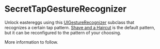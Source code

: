 SecretTapGestureRecognizer
==========================
Unlock eastereggs using this [UIGestureRecognizer](http://developer.apple.com/library/ios/#documentation/uikit/reference/UIGestureRecognizer_Class/Reference/Reference.html) subclass that recognizes a certain tap pattern.
[Shave and a Haircut](http://en.wikipedia.org/wiki/Shave_and_a_Haircut) is the default pattern, but it can be reconfigured to the pattern of your choosing.

More information to follow.
